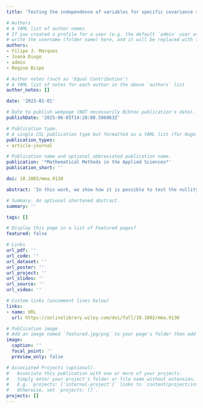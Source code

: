 ```yaml
---
title: 'Testing the independence of variables for specific covariance structures: a simulation study'

# Authors
# A YAML list of author names
# If you created a profile for a user (e.g. the default `admin` user at `content/authors/admin/`), 
# write the username (folder name) here, and it will be replaced with their full name and linked to their profile.
authors:
- Filipe J. Marques
- Joana Diogo
- admin
- Regina Bispo

# Author notes (such as 'Equal Contribution')
# A YAML list of notes for each author in the above `authors` list
author_notes: []

date: '2023-01-01'

# Date to publish webpage (NOT necessarily Bibtex publication's date).
publishDate: '2025-06-05T14:28:08.596963Z'

# Publication type.
# A single CSL publication type but formatted as a YAML list (for Hugo requirements).
publication_types:
- article-journal

# Publication name and optional abbreviated publication name.
publication: '*Mathematical Methods in the Applied Sciences*'
publication_short: ''

doi: 10.1002/mma.9130

abstract: 'In this work, we show how it is possible to test the nullity of covariances, in a set of variables, using a simple univariate procedure. The methodology proposed enables us to perform the multivariate test of independence of several variables, under specific conditions for the covariance structure. The methodology proposed may be used in the high-dimensional setting and, given its simplicity, allows to overcome the difficulties in using the exact distribution of the statistic used in the likelihood ratio testing procedure. A simulation study is provided to assess the power and significance level, in different scenarios, of the testing procedure proposed when compared with different likelihood ratio tests and a methodology available in the literature.'

# Summary. An optional shortened abstract.
summary: ''

tags: []

# Display this page in a list of Featured pages?
featured: false

# Links
url_pdf: ''
url_code: ''
url_dataset: ''
url_poster: ''
url_project: ''
url_slides: ''
url_source: ''
url_video: ''

# Custom links (uncomment lines below)
links:
- name: URL
  url: https://onlinelibrary.wiley.com/doi/full/10.1002/mma.9130

# Publication image
# Add an image named `featured.jpg/png` to your page's folder then add a caption below.
image:
  caption: ''
  focal_point: ''
  preview_only: false

# Associated Projects (optional).
#   Associate this publication with one or more of your projects.
#   Simply enter your project's folder or file name without extension.
#   E.g. `projects: ['internal-project']` links to `content/project/internal-project/index.md`.
#   Otherwise, set `projects: []`.
projects: []
---
```


